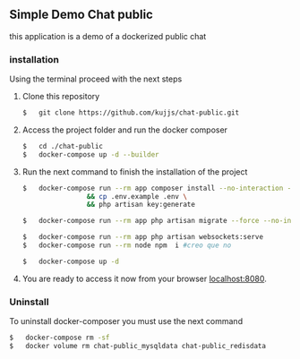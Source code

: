 ## Simple Demo Chat public

this application is a demo of a dockerized public chat 

### installation

Using the terminal proceed with the next steps

1) Clone this repository

    ``` bash
    $   git clone https://github.com/kujjs/chat-public.git
    ```

2)  Access the project folder and run the docker composer
    ``` bash
    $   cd ./chat-public
    $   docker-compose up -d --builder
    ```
3) Run the next command to finish the installation of the project
    ```bash
    $   docker-compose run --rm app composer install --no-interaction --no-dev \
                    && cp .env.example .env \
                    && php artisan key:generate 
    
    $   docker-compose run --rm app php artisan migrate --force --no-interaction
    
    $   docker-compose run --rm app php artisan websockets:serve
    $   docker-compose run --rm node npm  i #creo que no
    
    $   docker-compose up -d
    ```
4) You are ready to access it now from your browser
[localhost:8080](http://localhost:8080).
 
### Uninstall
To uninstall docker-composer you must use the next command
``` bash
$   docker-compose rm -sf 
$   docker volume rm chat-public_mysqldata chat-public_redisdata
```



